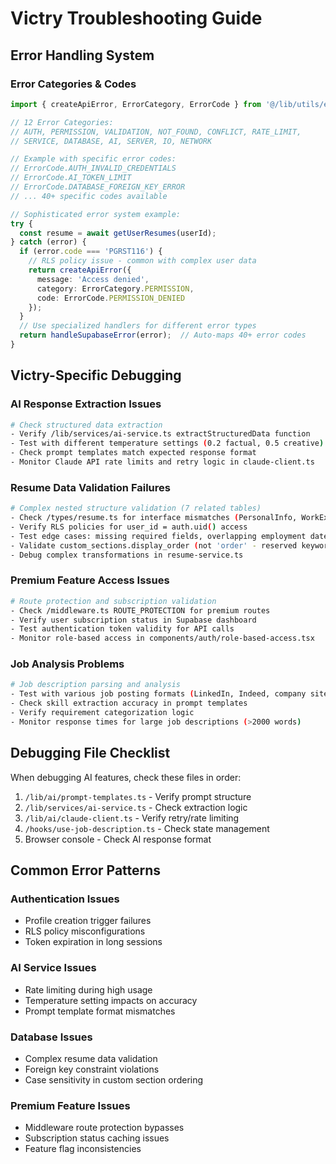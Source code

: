 # Victry Troubleshooting Guide

## Error Handling System

### Error Categories & Codes
```typescript
import { createApiError, ErrorCategory, ErrorCode } from '@/lib/utils/error-utils';

// 12 Error Categories:
// AUTH, PERMISSION, VALIDATION, NOT_FOUND, CONFLICT, RATE_LIMIT,
// SERVICE, DATABASE, AI, SERVER, IO, NETWORK

// Example with specific error codes:
// ErrorCode.AUTH_INVALID_CREDENTIALS
// ErrorCode.AI_TOKEN_LIMIT
// ErrorCode.DATABASE_FOREIGN_KEY_ERROR
// ... 40+ specific codes available

// Sophisticated error system example:
try {
  const resume = await getUserResumes(userId);
} catch (error) {
  if (error.code === 'PGRST116') {
    // RLS policy issue - common with complex user data
    return createApiError({
      message: 'Access denied', 
      category: ErrorCategory.PERMISSION, 
      code: ErrorCode.PERMISSION_DENIED
    });
  }
  // Use specialized handlers for different error types
  return handleSupabaseError(error);  // Auto-maps 40+ error codes
}
```

## Victry-Specific Debugging

### AI Response Extraction Issues
```bash
# Check structured data extraction
- Verify /lib/services/ai-service.ts extractStructuredData function
- Test with different temperature settings (0.2 factual, 0.5 creative)
- Check prompt templates match expected response format
- Monitor Claude API rate limits and retry logic in claude-client.ts
```

### Resume Data Validation Failures  
```bash
# Complex nested structure validation (7 related tables)
- Check /types/resume.ts for interface mismatches (PersonalInfo, WorkExperience, etc.)
- Verify RLS policies for user_id = auth.uid() access
- Test edge cases: missing required fields, overlapping employment dates
- Validate custom_sections.display_order (not 'order' - reserved keyword)
- Debug complex transformations in resume-service.ts
```

### Premium Feature Access Issues
```bash
# Route protection and subscription validation
- Check /middleware.ts ROUTE_PROTECTION for premium routes
- Verify user subscription status in Supabase dashboard
- Test authentication token validity for API calls
- Monitor role-based access in components/auth/role-based-access.tsx
```

### Job Analysis Problems
```bash
# Job description parsing and analysis
- Test with various job posting formats (LinkedIn, Indeed, company sites)
- Check skill extraction accuracy in prompt templates
- Verify requirement categorization logic
- Monitor response times for large job descriptions (>2000 words)
```

## Debugging File Checklist

When debugging AI features, check these files in order:
1. `/lib/ai/prompt-templates.ts` - Verify prompt structure
2. `/lib/services/ai-service.ts` - Check extraction logic  
3. `/lib/ai/claude-client.ts` - Verify retry/rate limiting
4. `/hooks/use-job-description.ts` - Check state management
5. Browser console - Check AI response format

## Common Error Patterns

### Authentication Issues
- Profile creation trigger failures
- RLS policy misconfigurations
- Token expiration in long sessions

### AI Service Issues
- Rate limiting during high usage
- Temperature setting impacts on accuracy
- Prompt template format mismatches

### Database Issues
- Complex resume data validation
- Foreign key constraint violations
- Case sensitivity in custom section ordering

### Premium Feature Issues
- Middleware route protection bypasses
- Subscription status caching issues
- Feature flag inconsistencies